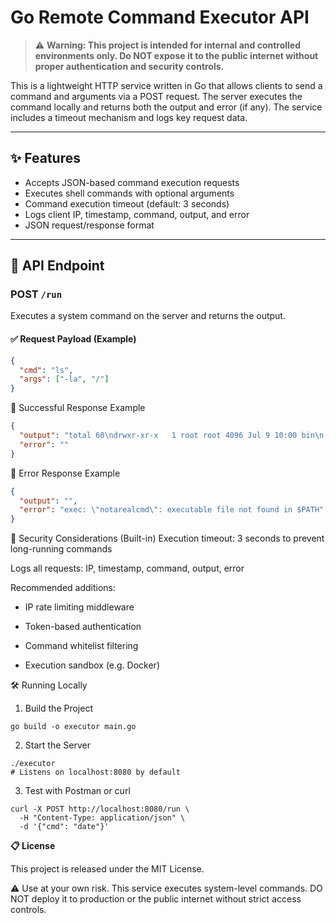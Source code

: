# Go Remote Command Executor API

> ⚠️ **Warning: This project is intended for internal and controlled environments only. Do NOT expose it to the public internet without proper authentication and security controls.**

This is a lightweight HTTP service written in Go that allows clients to send a command and arguments via a POST request. The server executes the command locally and returns both the output and error (if any). The service includes a timeout mechanism and logs key request data.

---

## ✨ Features

- Accepts JSON-based command execution requests
- Executes shell commands with optional arguments
- Command execution timeout (default: 3 seconds)
- Logs client IP, timestamp, command, output, and error
- JSON request/response format

---

## 🚀 API Endpoint

### POST `/run`

Executes a system command on the server and returns the output.

#### ✅ Request Payload (Example)

```json
{
  "cmd": "ls",
  "args": ["-la", "/"]
}
```
🔁 Successful Response Example
```json
{
  "output": "total 60\ndrwxr-xr-x   1 root root 4096 Jul 9 10:00 bin\n...",
  "error": ""
}
```

🔁 Error Response Example
```json
{
  "output": "",
  "error": "exec: \"notarealcmd\": executable file not found in $PATH"
}
```
🔐 Security Considerations (Built-in)
Execution timeout: 3 seconds to prevent long-running commands

Logs all requests: IP, timestamp, command, output, error

Recommended additions:

- IP rate limiting middleware

- Token-based authentication

- Command whitelist filtering

- Execution sandbox (e.g. Docker)

🛠 Running Locally
1. Build the Project
```shell
go build -o executor main.go
```
2. Start the Server
```shell
./executor
# Listens on localhost:8080 by default
```
3. Test with Postman or curl
```shell
curl -X POST http://localhost:8080/run \
  -H "Content-Type: application/json" \
  -d '{"cmd": "date"}'

```
**📋 License**

This project is released under the MIT License.

⚠️ Use at your own risk. This service executes system-level commands. DO NOT deploy it to production or the public internet without strict access controls.
